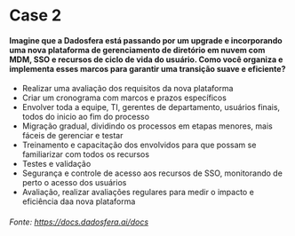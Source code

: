 # Case 2

#### Imagine que a Dadosfera está passando por um upgrade e incorporando uma nova plataforma de gerenciamento de diretório em nuvem com MDM, SSO e recursos de ciclo de vida do usuário. Como você organiza e implementa esses marcos para garantir uma transição suave e eficiente?

- Realizar uma avaliação dos requisitos da nova plataforma
- Criar um cronograma com marcos e prazos específicos
- Envolver toda a equipe, TI, gerentes de departamento, usuários finais, todos do inicio ao fim do processo
- Migração gradual, dividindo os processos em etapas menores, mais fáceis de gerenciar e testar
- Treinamento e capacitação dos envolvidos para que possam se familiarizar com todos os recursos
- Testes e validação
- Segurança e controle de acesso aos recursos de SSO, monitorando de perto o acesso dos usuários
- Avaliação, realizar avaliações regulares para medir o impacto e eficiência daa nova plataforma

###### Fonte: https://docs.dadosfera.ai/docs
